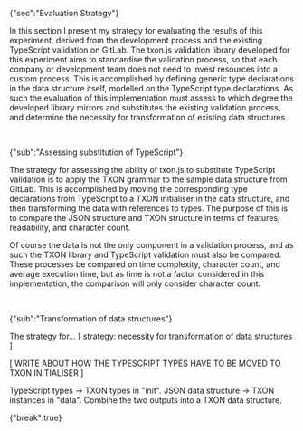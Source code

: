 {"sec":"Evaluation Strategy"}

In this section I present my strategy for evaluating the results of this experiment, derived from the development process and the existing TypeScript validation on GitLab. The txon.js validation library developed for this experiment aims to standardise the validation process, so that each company or development team does not need to invest resources into a custom process. This is accomplished by defining generic type declarations in the data structure itself, modelled on the TypeScript type declarations. As such the evaluation of this implementation must assess to which degree the developed library mirrors and substitutes the existing validation process, and determine the necessity for transformation of existing data structures.

<br>

{"sub":"Assessing substitution of TypeScript"}

The strategy for assessing the ability of txon.js to substitute TypeScript validation is to apply the TXON grammar to the sample data structure from GitLab. This is accomplished by moving the corresponding type declarations from TypeScript to a TXON initialiser in the data structure, and then transforming the data with references to types. The purpose of this is to compare the JSON structure and TXON structure in terms of features, readability, and character count.

Of course the data is not the only component in a validation process, and as such the TXON library and TypeScript validation must also be compared. These processes be compared on time complexity, character count, and average execution time, but as time is not a factor considered in this implementation, the comparison will only consider character count.

<br>

{"sub":"Transformation of data structures"}

The strategy for...
[ strategy: necessity for transformation of data structures ]

[ WRITE ABOUT HOW THE TYPESCRIPT TYPES HAVE TO BE MOVED TO TXON INITIALISER ]

TypeScript types -> TXON types in "init".
JSON data structure -> TXON instances in "data".
Combine the two outputs into a TXON data structure.

{"break":true}